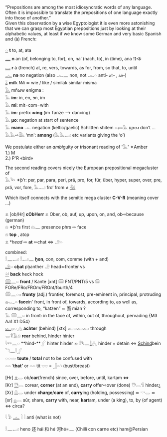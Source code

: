 “Prepositions are among the most idiosyncratic words of any language. Often it is impossible to translate the prepositions of one language exactly into those of another.”  
Given this observation by a wise Egyptologist it is even more astonishing that we can grasp most Egyptian prepositions just by looking at their alphabetic values, at least if we know some German and very basic Spanish and (à) French:  

[𓏏](𓏏) **t**	to, at, ata  
[𓈖](𓈖) **n**	an (of, belonging to, for), on, na’ (nach, to), in (time), ana 𒀀𒈾  
[𓂋](𓂋) **r**	 à (french) at, re, vers, towards, as for, from, so that, to, until  
[𓂜](𓂜) **nə** no negation (also 𓂜𓈖 non, not 𓂜𓏏 anti-  ⲁⲧ- , ⲁⲑ-)  
[𓏇](𓏇) **mi**lk ꟿi ⋍ wie / like / similak similar misma  
[𓅓](𓅓) mñωw  enigma :  
𓅓 **im**: in, en, ɘn, im  
𓅓 **mi**: mit=com=with  
𓅓 **im**: prefix **⋍ing** (im Tanze —> dancing)  
𓅓 **µo**: negation at start of sentence  
𓅓 **mano** 𓂜 negation (keltic/gaelic)  Schlitten shitem 𓏏𓍃𓅓 ϣⲧⲉⲙ don’t …  
𓅓𓅓⇨𓅔 ‘mn': **among**   (𓅓𓅓𓂝 etc variants giving the ‘o’)  

We postulate either an *ambi*guity or trisonant reading of '𓅓' ✴Amber  
1.) M  
2.) P'R «bird»  

The second reading covers nicely the European prepositional megacluster of  
𓅓𓅨  ✴ƥ’r: per, par, para, peri, prä, pro, for, für, über, hyper, super, over, pre, prä, vor, fore, 𓅓𓂝 fro’ from  ≠ [𓅖](𓅖)  

Which itself connects with the semitic mega cluster **C-V-R** (meaning cover ...)  

𓁷 [ob/Hr] **cObHerr** 𓁷 Ober, ob, auf, up, upon, on, and, ob⇨because (german)  
𓁶 ✴ƥ’rs first 𓁶𓏤𓈖 presence phrs ⇨ face  
𓁶 **top** , atop  
𓁷 **head* ⇨ **at** ⇦chat ⇔ 𓄂𓏏  

combined:  
𓎛𓈖𓂝    𓎛𓂝𓈖  **ḫon**, con, com, comme (with + and)  
[𓄂](𓄂)𓏏 **cḫat** pḫanther 𓄂 head⋍fronter     vs  
[𓄖](𓄖) **back** heck hock  
[𓏅](𓏅)𓈖𓏏 **front** / Kante [xnt]   𓏅 FNT/PNT/5 vs 𓏃 FORe/FRo/FROm/FROnt/fourth/4  
𓏅𓈖𓏏𓏮 **fronty** (adj.) frontier, foremost, pre-eminent in, principal, protruding  
𓐍𓆑𓏏  **face**in'   front, in front of, towards, according to, as well as, corresponding to, “katzen” ⋍ 面 miàn ?  
𓅓  𓏅𓈖𓏏  in front: in the face of, within, out of,  throughout, pervading {M3 Aa1 X1 D54}  
[𓆱](𓆱)𓐍𓏏𓂻 **achter**	 (behind)   [xtx] 𓆱𓏏𓆱𓆱𓏤  through  
𓂋𓇉𓄿𓁶  **rear**     behind, hinder hinter  
𓇋𓆛𓈖𓏏 **hind-**𓂾 hinter hinder ⋍  𓎛𓆰𓈖[𓎛](𓎛)𓂽 hinder = detain ⇔ [Schind](Schind)bein 𓆓𓈖𓎛𓂾  
𓏏𓏏𓏝 **toute** / **total**  not to be confused with  
𓏏𓏏 ‘**that’**  or  𓏏𓏏 tit 𓂑𓂑 = 𓃀𓏏𓄹 (bust/breast)  

[Hr] [𓁷](𓁷)𓂋 ob/**car**(french) since, over, before, until, kartam ⇔  
[Kr] [𓇥](𓇥)𓂋 corear, **corner** (at an end), **carry** offer⇨over (done)  𓇥𓂋𓀜 hinder¿  
[Xr] [𓌨](𓌨)𓂋 under **charge**/**care** of, **carry**ing (holding, possessing) ⋍ 𓎡𓂋 ⋍  
[xr] [𓐍](𓐍)𓂋 sûr, share, **carry** with, near, **kar**tam, under (a king), to, by (of agent)  
⇔ circa?  

𓇋 𓅱 [𓂜](𓂜) 𓍘  𓇋 	anti (what is not)  

𓎛𓈖𓂝 heno 还 hái  和 hé  河hé=𓈖  (Chilli con carne etc)  ham@Persian  